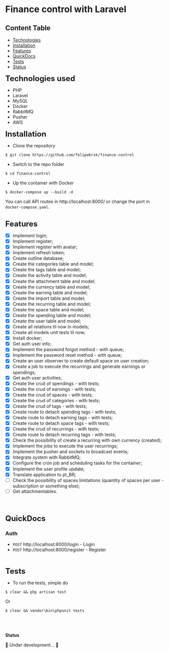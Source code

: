 # Finance control with Laravel

## Content Table

-   [Technologies](#technologies)
-   [Installation](#instalation)
-   [Features](#features)
-   [QuickDocs](#docs)
-   [Tests](#tests)
-   [Status](#status)

<a name="technologies" style="font-size:24px;">**Technologies used**</a>

-   PHP
-   Laravel
-   MySQL
-   Docker
-   RabbitMQ
-   Pusher
-   AWS

<a name="instalation" style="font-size:24px;">**Installation**</a><br>

-   Clone the repository<br>

```
$ git clone https://github.com/felipebrsk/finance-control
```

-   Switch to the repo folder<br>

```
$ cd finance-control
```

-   Up the container with Docker<br>

```
$ docker-compose up --build -d
```

You can call API routes in http://localhost:8000/ or change the port in `docker-compose.yaml`.
<br/>
<br/>

<a name="features" style="font-size:24px;">**Features**</a>

-   [x] Implement login;
-   [x] Implement register;
-   [x] Implement register with avatar;
-   [x] Implement refresh token;
-   [x] Create outline database;
-   [x] Create the categories table and model;
-   [x] Create the tags table and model;
-   [x] Create the activity table and model;
-   [x] Create the attachment table and model;
-   [x] Create the currency table and model;
-   [x] Create the earning table and model;
-   [x] Create the import table and model;
-   [x] Create the recurring table and model;
-   [x] Create the space table and model;
-   [x] Create the spending table and model;
-   [x] Create the user table and model;
-   [x] Create all relations til now in models;
-   [x] Create all models unit tests til now;
-   [x] Install docker;
-   [x] Get auth user info;
-   [x] Implement the password forgot method - with queue;
-   [x] Implement the password reset method - with queue;
-   [x] Create an user observer to create default space on user creation;
-   [x] Create a job to execute the recurrings and generate earnings or spendings;
-   [x] Get auth user activities;
-   [x] Create the crud of spendings - with tests;
-   [x] Create the crud of earnings - with tests;
-   [x] Create the crud of spaces - with tests;
-   [x] Create the crud of categories - with tests;
-   [x] Create the crud of tags - with tests;
-   [x] Create route to detach spending tags - with tests;
-   [x] Create route to detach earning tags - with tests;
-   [x] Create route to detach space tags - with tests;
-   [x] Create the crud of recurrings - with tests;
-   [x] Create route to detach recurring tags - with tests;
-   [x] Check the possibility of create a recurring with own currency (created);
-   [x] Implement the jobs to execute the user recurrings;
-   [x] Implement the pusher and sockets to broadcast events;
-   [x] Integrate system with RabbitMQ;
-   [x] Configure the cron job and scheduling tasks for the container;
-   [x] Implement the user profile update;
-   [x] Translate application to pt_BR;
-   [ ] Check the possibility of spaces limitations (quantity of spaces per user - subscription or something else);
-   [ ] Get attachmentables.

<br/>
<br/>

<a name="docs" style="font-size:24px;">**QuickDocs**</a>

### Auth

-   `POST` http://localhost:8000/login - Login
-   `POST` http://localhost:8000/register - Register

<br/>

<a name="tests" style="font-size:24px;">**Tests**</a>

-   To run the tests, simple do<br>

```
$ clear && php artisan test
```

Or

```
$ clear && vendor\bin\phpunit tests
```

<br/>
<br/>

<a name="status">**Status**</a>

🚧 Under development... 🚧
